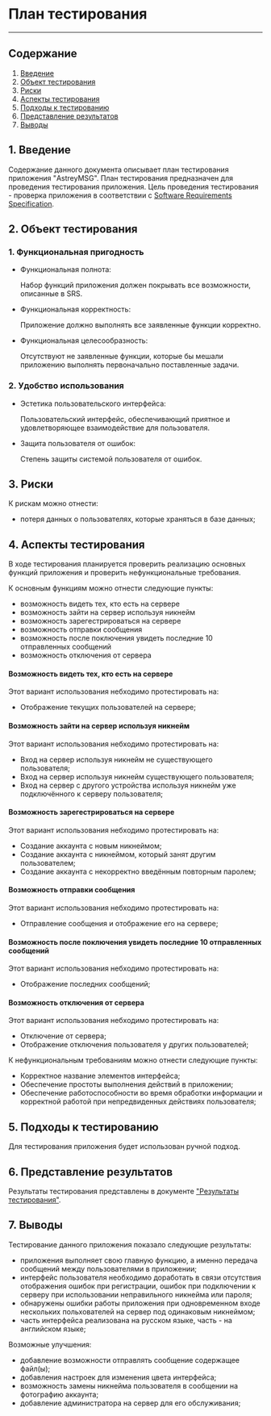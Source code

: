 # План тестирования  
***

## Содержание  
1. [Введение](#1)  
2. [Объект тестирования](#2)  
3. [Риски](#3)  
4. [Аспекты тестирования](#4)  
5. [Подходы к тестированию](#5)  
6. [Представление результатов](#6)  
7. [Выводы](#7)  

## 1. Введение <a name="1"></a>  

Содержание данного документа описывает план тестирования приложения "AstreyMSG". План тестирования предназначен для проведения тестирования приложения. Цель проведения тестирования - проверка приложения в соответствии с [Software Requirements Specification](https://github.com/KevinPozitive/client-server-application-requirements/blob/master/Requirements/требования.md).

## 2. Объект тестирования <a name="2"></a>  

### 1. Функциональная пригодность
  - Функциональная полнота:  

    Набор функций приложения должен покрывать все возможности, описанные в SRS.
  - Функциональная корректность:  

    Приложение должно выполнять все заявленные функции корректно.
  - Функциональная целесообразность:  

    Отсутствуют не заявленные функции, которые бы мешали приложению выполнять первоначально поставленные задачи.
### 2. Удобство использования
 - Эстетика пользовательского интерфейса:  

    Пользовательский интерфейс, обеспечивающий приятное и удовлетворяющее взаимодействие для пользователя.
 - Защита пользователя от ошибок:  

    Степень защиты системой пользователя от ошибок.

## 3. Риски <a name="3"></a>  

К рискам можно отнести:  
* потеря данных о пользователях, которые храняться в базе данных;  

## 4. Аспекты тестирования <a name="4"></a>  

В ходе тестирования планируется проверить реализацию основных функций приложения и проверить нефункциональные требования.

К основным функциям можно отнести следующие пункты:
* возможность видеть тех, кто есть на сервере
* возможность зайти на сервер используя никнейм 
* возможность зарегестрироваться на сервере
* возможность отправки сообщения
* возможность после поключения увидеть последние 10 отправленных сообщений 
* возможность отключения от сервера

#### Возможность видеть тех, кто есть на сервере
Этот вариант использования небходимо протестировать на:
* Отображение текущих пользователей на сервере;

#### Возможность зайти на сервер используя никнейм 
Этот вариант использования небходимо протестировать на:
* Вход на сервер используя никнейм не существующего пользователя;
* Вход на сервер используя никнейм существующего пользователя;
* Вход на сервер с другого устройства используя никнейм уже подключённого к серверу пользователя;

#### Возможность зарегестрироваться на сервере
Этот вариант использования небходимо протестировать на:
* Создание аккаунта с новым никнеймом;
* Создание аккаунта с никнеймом, который занят другим пользователем;
* Создание аккаунта с некорректно введённым повторным паролем;

#### Возможность отправки сообщения
Этот вариант использования небходимо протестировать на:
* Отправление сообщения и отображение его на сервере;

#### Возможность после поключения увидеть последние 10 отправленных сообщений 
Этот вариант использования небходимо протестировать на:
* Отображение последних сообщений;

#### Возможность отключения от сервера
Этот вариант использования небходимо протестировать на:
* Отключение от сервера;
* Отображение отключения пользователя у других пользователей;

К нефункциональным требованиям можно отнести следующие пункты:
* Корректное название элементов интерфейса;
* Обеспечение простоты выполнения действий в приложении;
* Обеспечение работоспособности во время обработки информации и корректной работой при непредвиденных действиях пользователя;

## 5. Подходы к тестированию <a name="5"></a>  

Для тестирования приложения будет использован ручной подход.  

## 6. Представление результатов <a name="6"></a>  

Результаты тестирования представлены в документе ["Результаты тестирования"](../Тестирование/TestResults.md).  

## 7. Выводы <a name="7"></a>  

Тестирование данного приложения показало следующие результаты:
* приложения выполняет свою главную функцию, а именно передача сообщений между пользователями в приложении;
* интерфейс пользователя необходимо доработать в связи отсутствия отображения ошибок при регистрации, ошибок при подключении к серверу при использовании неправильного никнейма или пароля;
* обнаружены ошибки работы приложения при одновременном входе нескольких польхователей на сервер под одинаковым никнеймом;
* часть интерфейса реализована на русском языке, часть - на английском языке;
  
Возможные улучшения:
* добавление возможности отправлять сообщение содержащее файл(ы);
* добавления настроек для изменения цвета интерфейса;
* возможность замены никнейма пользователя в сообщении на фотографию аккаунта;
* добавление администратора на сервер для его обслуживания;
